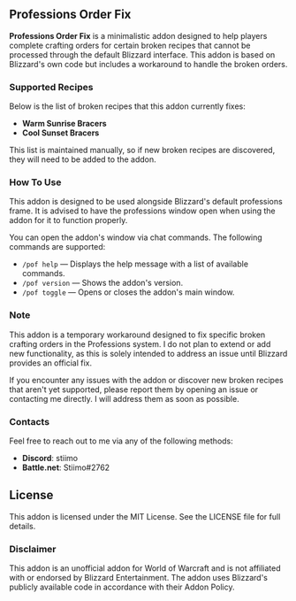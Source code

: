 ## Professions Order Fix

**Professions Order Fix** is a minimalistic addon designed to help players complete crafting orders for certain broken recipes that cannot be processed through the default Blizzard interface. This addon is based on Blizzard's own code but includes a workaround to handle the broken orders.

### Supported Recipes

Below is the list of broken recipes that this addon currently fixes:

- **Warm Sunrise Bracers**
- **Cool Sunset Bracers**

This list is maintained manually, so if new broken recipes are discovered, they will need to be added to the addon.

### How To Use

This addon is designed to be used alongside Blizzard's default professions frame. It is advised to have the professions window open when using the addon for it to function properly.

You can open the addon's window via chat commands. The following commands are supported:

- `/pof help` — Displays the help message with a list of available commands.
- `/pof version` — Shows the addon's version.
- `/pof toggle` — Opens or closes the addon's main window.

### Note

This addon is a temporary workaround designed to fix specific broken crafting orders in the Professions system. I do not plan to extend or add new functionality, as this is solely intended to address an issue until Blizzard provides an official fix.

If you encounter any issues with the addon or discover new broken recipes that aren't yet supported, please report them by opening an issue or contacting me directly. I will address them as soon as possible.

### Contacts

Feel free to reach out to me via any of the following methods:

- **Discord**: stiimo
- **Battle.net**: Stiimo#2762

## License

This addon is licensed under the MIT License. See the LICENSE file for full details.

### Disclaimer

This addon is an unofficial addon for World of Warcraft and is not affiliated with or endorsed by Blizzard Entertainment. The addon uses Blizzard's publicly available code in accordance with their Addon Policy.
